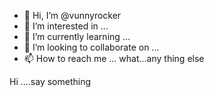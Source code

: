 - 👋 Hi, I’m @vunnyrocker
- 👀 I’m interested in ...
- 🌱 I’m currently learning ...
- 💞️ I’m looking to collaborate on ...
- 📫 How to reach me ...
what...any thing else

<!---
vunnyrocker/vunnyrocker is a ✨ special ✨ repository because its `README.md` (this file) appears on your GitHub profile.
You can click the Preview link to take a look at your changes.
--->
Hi ....say something
